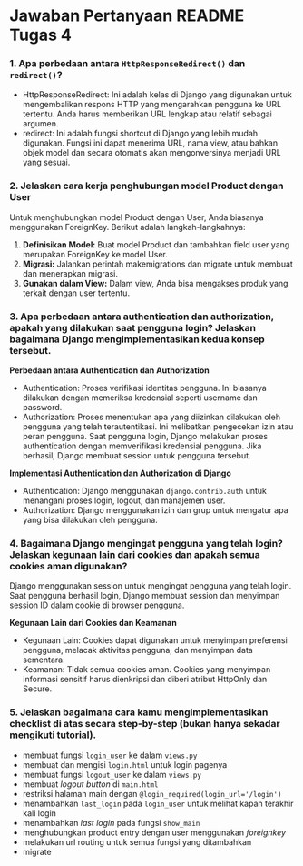# Jawaban Pertanyaan README Tugas 4

### **1. Apa perbedaan antara `HttpResponseRedirect()` dan `redirect()`?** ###

- HttpResponseRedirect: Ini adalah kelas di Django yang digunakan untuk mengembalikan respons HTTP yang mengarahkan pengguna ke URL tertentu. Anda harus memberikan URL lengkap atau relatif sebagai argumen.
- redirect: Ini adalah fungsi shortcut di Django yang lebih mudah digunakan. Fungsi ini dapat menerima URL, nama view, atau bahkan objek model dan secara otomatis akan mengonversinya menjadi URL yang sesuai.

### **2. Jelaskan cara kerja penghubungan model Product dengan User** ###

Untuk menghubungkan model Product dengan User, Anda biasanya menggunakan ForeignKey. Berikut adalah langkah-langkahnya:

1. **Definisikan Model:** Buat model Product dan tambahkan field user yang merupakan ForeignKey ke model User.
2. **Migrasi:** Jalankan perintah makemigrations dan migrate untuk membuat dan menerapkan migrasi.
3. **Gunakan dalam View:** Dalam view, Anda bisa mengakses produk yang terkait dengan user tertentu.

### **3. Apa perbedaan antara authentication dan authorization, apakah yang dilakukan saat pengguna login? Jelaskan bagaimana Django mengimplementasikan kedua konsep tersebut.** ###

**Perbedaan antara Authentication dan Authorization**
- Authentication: Proses verifikasi identitas pengguna. Ini biasanya dilakukan dengan memeriksa kredensial seperti username dan password.
- Authorization: Proses menentukan apa yang diizinkan dilakukan oleh pengguna yang telah terautentikasi. Ini melibatkan pengecekan izin atau peran pengguna.
Saat pengguna login, Django melakukan proses authentication dengan memverifikasi kredensial pengguna. Jika berhasil, Django membuat session untuk pengguna tersebut.

**Implementasi Authentication dan Authorization di Django**
- Authentication: Django menggunakan `django.contrib.auth` untuk menangani proses login, logout, dan manajemen user.
- Authorization: Django menggunakan izin dan grup untuk mengatur apa yang bisa dilakukan oleh pengguna.

### **4. Bagaimana Django mengingat pengguna yang telah login? Jelaskan kegunaan lain dari cookies dan apakah semua cookies aman digunakan?** ###

Django menggunakan session untuk mengingat pengguna yang telah login. Saat pengguna berhasil login, Django membuat session dan menyimpan session ID dalam cookie di browser pengguna.

**Kegunaan Lain dari Cookies dan Keamanan**
- Kegunaan Lain: Cookies dapat digunakan untuk menyimpan preferensi pengguna, melacak aktivitas pengguna, dan menyimpan data sementara.
- Keamanan: Tidak semua cookies aman. Cookies yang menyimpan informasi sensitif harus dienkripsi dan diberi atribut HttpOnly dan Secure.

### **5. Jelaskan bagaimana cara kamu mengimplementasikan checklist di atas secara step-by-step (bukan hanya sekadar mengikuti tutorial).** ###

- membuat fungsi `login_user` ke dalam `views.py`
- membuat dan mengisi `login.html` untuk login pagenya
- membuat fungsi `logout_user` ke dalam `views.py`
- membuat *logout button* di `main.html`
- restriksi halaman main dengan `@login_required(login_url='/login')`
- menambahkan `last_login` pada `login_user` untuk melihat kapan terakhir kali login
- menambahkan *last login* pada fungsi `show_main`
- menghubungkan product entry dengan user menggunakan *foreignkey*
- melakukan url routing untuk semua fungsi yang ditambahkan
- migrate